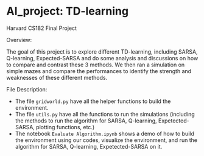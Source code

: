 # AI_project: TD-learning

Harvard CS182 Final Project

Overview:

The goal of this project is to explore different TD-learning, including SARSA, Q-learning, Expected-SARSA and do some analysis and discussions on how to compare and contrast these 3 methods. We then ran a simulation on simple mazes and compare the performances to identify the strength and weaknesses of these different methods.

File Description:

- The file `gridworld.py` have all the helper functions to build the environment.
- The file `utils.py` have all the functions to run the simulations (including the methods to run the algorithm for SARSA, Q-learning, Expetected-SARSA, plotting functions, etc.)
- The notebook `Evaluate Algorithm.ipynb` shows a demo of how to build the environment using our codes, visualize the environment, and run the algorithm for SARSA, Q-learning, Expetected-SARSA on it.
